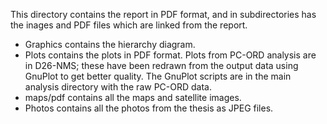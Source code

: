 This directory contains the report in PDF format, and in subdirectories has the inages and PDF files which are linked from the report.

* Graphics contains the hierarchy diagram.
* Plots contains the plots in PDF format. Plots from PC-ORD analysis are in D26-NMS; these have been redrawn from the output data using GnuPlot to get better quality. The GnuPlot scripts are in the main analysis directory with the raw PC-ORD data.
* maps/pdf contains all the maps and satellite images.
* Photos contains all the photos from the thesis as JPEG files.

